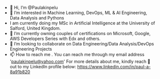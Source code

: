 - 👋 Hi, I’m @Paulakinpelu
- 👀 I’m interested in Machine Learning, DevOps, ML & AI Engineering,  Data Analysis and Pythons
- I am currently doing my MSc in Artificial Intelligence at the University of Salford, United Kingdom.
- 🌱 I’m currently owning couples of certifications on Microsoft, Google, AWS Developers Series with Edx and others.
- 💞️ I’m looking to collaborate on Data Engineering/Data Analysis/DevOps Engineering Projects
- 📫 How to reach me . 
You can reach me through my email address 'paulakinpelu@yahoo.com'
For more details about me, kindly reach 🙏 out to my LinkedIn profile below:
https://www.linkedin.com/in/paul-a-8a91b820
<!---
Paulakinpelu/Paulakinpelu is a ✨ special ✨ repository because its `README.md` (this file) appears on your GitHub profile.
You can click the Preview link to take a look at your changes.
--->
